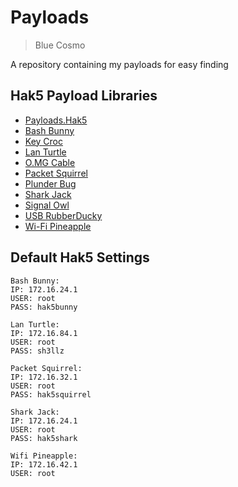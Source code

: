 # Payloads
> Blue Cosmo 

A repository containing my payloads for easy finding

## Hak5 Payload Libraries
- [Payloads.Hak5](https://payloads.hak5.org)
- [Bash Bunny](https://github.com/hak5/bashbunny-payloads)
- [Key Croc](https://github.com/hak5/keycroc-payloads)
- [Lan Turtle](https://github.com/hak5/lanturtle-modules)
- [O.MG Cable](https://github.com/hak5/omg-payloads)
- [Packet Squirrel](https://github.com/hak5/packetsquirrel-payloads)
- [Plunder Bug](https://github.com/hak5/plunderbug-scripts)
- [Shark Jack](https://github.com/hak5/sharkjack-payloads)
- [Signal Owl](https://github.com/hak5/signalowl-payloads)
- [USB RubberDucky](https://github.com/hak5/usbrubberducky-payloads)
- [Wi-Fi Pineapple](https://github.com/hak5/pineapple-modules)

## Default Hak5 Settings
```
Bash Bunny:
IP: 172.16.24.1
USER: root
PASS: hak5bunny

Lan Turtle:
IP: 172.16.84.1
USER: root
PASS: sh3llz

Packet Squirrel:
IP: 172.16.32.1
USER: root
PASS: hak5squirrel

Shark Jack:
IP: 172.16.24.1
USER: root
PASS: hak5shark

Wifi Pineapple:
IP: 172.16.42.1
USER: root
```

